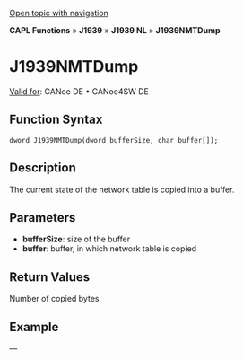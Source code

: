 [Open topic with navigation](../../../../../../CANoeDEFamily.htm#Topics/CAPLFunctions/J1939/J1939NodeLayer/Functions/CAPLfunctionJ1939NMTDump.md)

**CAPL Functions** » **J1939** » **J1939 NL** » **J1939NMTDump**

# J1939NMTDump

[Valid for](../../../../Shared/FeatureAvailability.md): CANoe DE • CANoe4SW DE

## Function Syntax

```
dword J1939NMTDump(dword bufferSize, char buffer[]);
```

## Description

The current state of the network table is copied into a buffer.

## Parameters

- **bufferSize**: size of the buffer
- **buffer**: buffer, in which network table is copied

## Return Values

Number of copied bytes

## Example

—